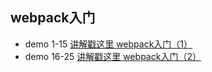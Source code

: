 ## webpack入门

+ demo 1-15 [讲解戳这里 webpack入门（1）](http://www.cnblogs.com/sakurayeah/p/7837314.html)
+ demo 16-25 [讲解戳这里 webpack入门（2）](http://www.cnblogs.com/sakurayeah/p/8109978.html)
